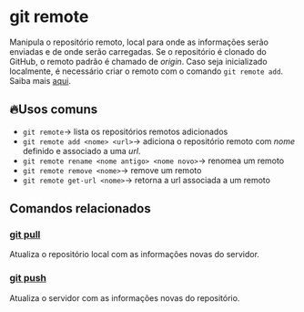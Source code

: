 # git remote

Manipula o repositório remoto, local para onde as informações serão enviadas e de onde serão carregadas. Se o repositório é clonado do GitHub, o remoto padrão é chamado de _origin_. Caso seja inicializado localmente, é necessário criar o remoto com o comando `git remote add`. Saiba mais [aqui](https://git-scm.com/book/pt-br/v2/Fundamentos-de-Git-Trabalhando-de-Forma-Remota).

## 🔥Usos comuns
- `git remote`-> lista os repositórios remotos adicionados
- `git remote add <nome> <url>`-> adiciona o repositório remoto com _nome_ definido e associado a uma _url_.
- `git remote rename <nome antigo> <nome novo>`-> renomea um remoto 
- `git remote remove <nome>`-> remove um remoto
- `git remote get-url <nome>`-> retorna a url associada a um remoto

## Comandos relacionados
### [git pull](https://github.com/viniirbr/github-tutorial/blob/main/Comandos%20Essenciais/git-pull.md)
Atualiza o repositório local com as informações novas do servidor.
### [git push](https://github.com/viniirbr/github-tutorial/blob/main/Comandos%20Essenciais/git-push.md)
Atualiza o servidor com as informações novas do repositório.
